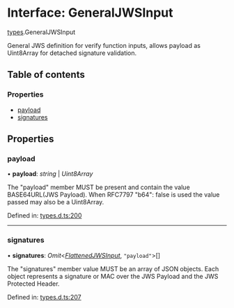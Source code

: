 # Interface: GeneralJWSInput

[types](../modules/types.md).GeneralJWSInput

General JWS definition for verify function inputs, allows payload as
Uint8Array for detached signature validation.

## Table of contents

### Properties

- [payload](types.generaljwsinput.md#payload)
- [signatures](types.generaljwsinput.md#signatures)

## Properties

### payload

• **payload**: *string* \| *Uint8Array*

The "payload" member MUST be present and contain the value
BASE64URL(JWS Payload). When RFC7797 "b64": false is used
the value passed may also be a Uint8Array.

Defined in: [types.d.ts:200](https://github.com/panva/jose/blob/v3.12.2/src/types.d.ts#L200)

___

### signatures

• **signatures**: *Omit*<[*FlattenedJWSInput*](types.flattenedjwsinput.md), ``"payload"``\>[]

The "signatures" member value MUST be an array of JSON objects.
Each object represents a signature or MAC over the JWS Payload and
the JWS Protected Header.

Defined in: [types.d.ts:207](https://github.com/panva/jose/blob/v3.12.2/src/types.d.ts#L207)
